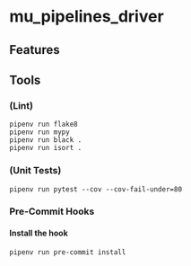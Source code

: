 # mu_pipelines_driver

## Features


## Tools

### (Lint)
```
pipenv run flake8
pipenv run mypy
pipenv run black .
pipenv run isort .

```

### (Unit Tests)
```
pipenv run pytest --cov --cov-fail-under=80
```

### Pre-Commit Hooks

#### Install the hook
```
pipenv run pre-commit install
```
